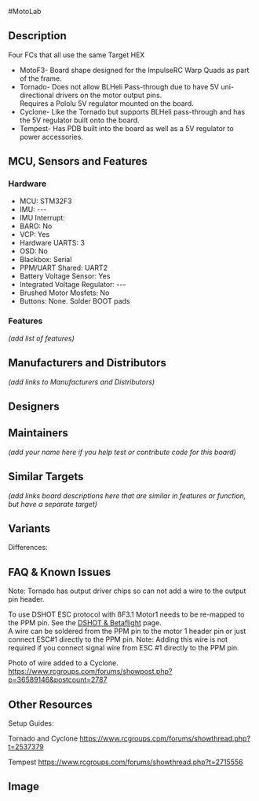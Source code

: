 #MotoLab 
## Description
Four FCs that all use the same Target HEX

- MotoF3- Board shape designed for the ImpulseRC Warp Quads as part of the frame.   
- Tornado- Does not allow BLHeli Pass-through due to have 5V uni-directional drivers on the motor output pins.  
  Requires a Pololu 5V regulator mounted on the board.
- Cyclone- Like the Tornado but supports BLHeli pass-through and has the 5V regulator built onto the board.  
- Tempest- Has PDB built into the board as well as a 5V regulator to power accessories.  


## MCU, Sensors and Features

### Hardware
  - MCU: STM32F3
  - IMU: ---
  - IMU Interrupt: 
  - BARO: No
  - VCP: Yes
  - Hardware UARTS: 3
  - OSD: No
  - Blackbox: Serial
  - PPM/UART Shared: UART2
  - Battery Voltage Sensor: Yes
  - Integrated Voltage Regulator: ---
  - Brushed Motor Mosfets: No
  - Buttons: None. Solder BOOT pads

### Features

_(add list of features)_

## Manufacturers and Distributors

_(add links to Manufacturers and Distributors)_

## Designers


## Maintainers
_(add your name here if you help test or contribute code for this board)_


## Similar Targets

_(add links board descriptions here that are similar in features or function, but have a separate target)_


## Variants

Differences:


## FAQ & Known Issues
Note: Tornado has output driver chips so can not add a wire to the output pin header.  

To use DSHOT ESC protocol with ßF3.1 Motor1 needs to be re-mapped to the PPM pin. See the [DSHOT & Betaflight](https://github.com/betaflight/betaflight/wiki/BetaFlight%20and%20Dshot) page.  
A wire can be soldered from the PPM pin to the motor 1 header pin or just connect ESC#1 directly to the PPM pin.
Note: Adding this wire is not required if you connect signal wire from ESC #1 directly to the PPM pin.  

Photo of wire added to a Cyclone.
https://www.rcgroups.com/forums/showpost.php?p=36589146&postcount=2787

## Other Resources

Setup Guides: 

Tornado and Cyclone
https://www.rcgroups.com/forums/showthread.php?t=2537379  

Tempest
https://www.rcgroups.com/forums/showthread.php?t=2715556  

## Image

